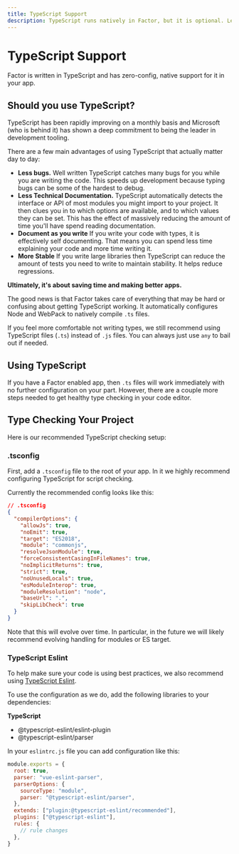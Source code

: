 ```yaml
---
title: TypeScript Support
description: TypeScript runs natively in Factor, but it is optional. Learn how to work with TypeScript in Factor.
---
```


# TypeScript Support

Factor is written in TypeScript and has zero-config, native support for it in your app.

## Should you use TypeScript?

TypeScript has been rapidly improving on a monthly basis and Microsoft (who is behind it) has shown a deep commitment to being the leader in development tooling.

There are a few main advantages of using TypeScript that actually matter day to day:

- **Less bugs.** Well written TypeScript catches many bugs for you while you are writing the code. This speeds up development because typing bugs can be some of the hardest to debug.
- **Less Technical Documentation.** TypeScript automatically detects the interface or API of most modules you might import to your project. It then clues you in to which options are available, and to which values they can be set. This has the effect of massively reducing the amount of time you'll have spend reading documentation.
- **Document as you write** If you write your code with types, it is effectively self documenting. That means you can spend less time explaining your code and more time writing it.
- **More Stable** If you write large libraries then TypeScript can reduce the amount of tests you need to write to maintain stability. It helps reduce regressions.

**Ultimately, it's about saving time and making better apps.**

The good news is that Factor takes care of everything that may be hard or confusing about getting TypeScript working. It automatically configures Node and WebPack to natively compile `.ts` files.

If you feel more comfortable not writing types, we still recommend using TypeScript files (`.ts`) instead of `.js` files. You can always just use `any` to bail out if needed.

## Using TypeScript

If you have a Factor enabled app, then `.ts` files will work immediately with no further configuration on your part. However, there are a couple more steps needed to get healthy type checking in your code editor.

## Type Checking Your Project

Here is our recommended TypeScript checking setup:

### .tsconfig

First, add a `.tsconfig` file to the root of your app. In it we highly recommend configuring TypeScript for script checking.

Currently the recommended config looks like this:

```json
// .tsconfig
{
  "compilerOptions": {
    "allowJs": true,
    "noEmit": true,
    "target": "ES2018",
    "module": "commonjs",
    "resolveJsonModule": true,
    "forceConsistentCasingInFileNames": true,
    "noImplicitReturns": true,
    "strict": true,
    "noUnusedLocals": true,
    "esModuleInterop": true,
    "moduleResolution": "node",
    "baseUrl": ".",
    "skipLibCheck": true
  }
}
```

Note that this will evolve over time. In particular, in the future we will likely recommend evolving handling for modules or ES target.

### TypeScript Eslint

To help make sure your code is using best practices, we also recommend using [TypeScript Eslint](https://github.com/typescript-eslint/typescript-eslint).

To use the configuration as we do, add the following libraries to your dependencies:

**TypeScript**

- @typescript-eslint/eslint-plugin
- @typescript-eslint/parser

In your `eslintrc.js` file you can add configuration like this:

```js
module.exports = {
  root: true,
  parser: "vue-eslint-parser",
  parserOptions: {
    sourceType: "module",
    parser: "@typescript-eslint/parser",
  },
  extends: ["plugin:@typescript-eslint/recommended"],
  plugins: ["@typescript-eslint"],
  rules: {
    // rule changes
  },
}
```
